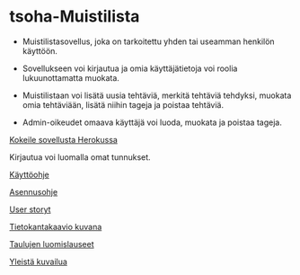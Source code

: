 # tsoha-Muistilista

* Muistilistasovellus, joka on tarkoitettu yhden tai useamman henkilön käyttöön. 

* Sovellukseen voi kirjautua ja omia käyttäjätietoja voi roolia lukuunottamatta muokata. 

* Muistilistaan voi lisätä uusia tehtäviä, merkitä tehtäviä tehdyksi, muokata omia tehtäviään, lisätä niihin tageja ja poistaa tehtäviä. 

* Admin-oikeudet omaava käyttäjä voi luoda, muokata ja poistaa tageja. 


[Kokeile sovellusta Herokussa](https://tsoha-todolist-python.herokuapp.com/)

Kirjautua voi luomalla omat tunnukset.

[Käyttöohje](https://github.com/strajama/tsoha-todolist/blob/master/documentation/k%C3%A4ytt%C3%B6ohje.md)

[Asennusohje](https://github.com/strajama/tsoha-todolist/blob/master/documentation/asennusohje.md)

[User storyt](https://github.com/strajama/tsoha-todolist/blob/master/documentation/user%20stories.md)

[Tietokantakaavio kuvana](https://github.com/strajama/tsoha-todolist/blob/master/documentation/tietokantakaavio.png)

[Taulujen luomislauseet](https://github.com/strajama/tsoha-todolist/blob/master/documentation/taulujen%20luomislauseet.md)

[Yleistä kuvailua](https://github.com/strajama/tsoha-todolist/blob/master/documentation/Sovelluksen%20kuvailua.md)
